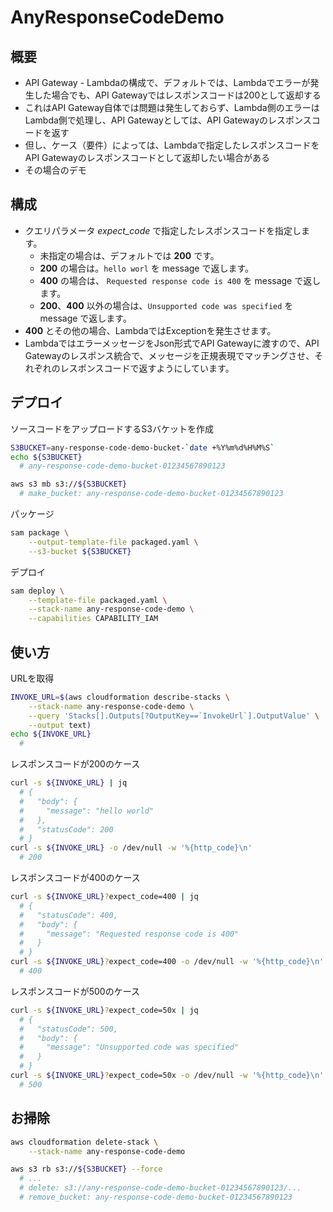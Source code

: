 # AnyResponseCodeDemo

## 概要

- API Gateway - Lambdaの構成で、デフォルトでは、Lambdaでエラーが発生した場合でも、API Gatewayではレスポンスコードは200として返却する
- これはAPI Gateway自体では問題は発生しておらず、Lambda側のエラーはLambda側で処理し、API Gatewayとしては、API Gatewayのレスポンスコードを返す
- 但し、ケース（要件）によっては、Lambdaで指定したレスポンスコードをAPI Gatewayのレスポンスコードとして返却したい場合がある
- その場合のデモ

## 構成

- クエリパラメータ *expect_code* で指定したレスポンスコードを指定します。
  - 未指定の場合は、デフォルトでは **200** です。
  - **200** の場合は。`hello worl` を message で返します。
  - **400** の場合は、 `Requested response code is 400` を message で返します。
  - **200**、**400** 以外の場合は、`Unsupported code was specified` を message で返します。
- **400** とその他の場合、LambdaではExceptionを発生させます。
- LambdaではエラーメッセージをJson形式でAPI Gatewayに渡すので、API Gatewayのレスポンス統合で、メッセージを正規表現でマッチングさせ、それぞれのレスポンスコードで返すようにしています。

## デプロイ

ソースコードをアップロードするS3バケットを作成

```sh
S3BUCKET=any-response-code-demo-bucket-`date +%Y%m%d%H%M%S`
echo ${S3BUCKET}
  # any-response-code-demo-bucket-01234567890123

aws s3 mb s3://${S3BUCKET}
  # make_bucket: any-response-code-demo-bucket-01234567890123
```

パッケージ

```sh
sam package \
    --output-template-file packaged.yaml \
    --s3-bucket ${S3BUCKET}
```

デプロイ

```sh
sam deploy \
    --template-file packaged.yaml \
    --stack-name any-response-code-demo \
    --capabilities CAPABILITY_IAM
```

## 使い方

URLを取得

```sh
INVOKE_URL=$(aws cloudformation describe-stacks \
    --stack-name any-response-code-demo \
    --query 'Stacks[].Outputs[?OutputKey==`InvokeUrl`].OutputValue' \
    --output text)
echo ${INVOKE_URL}
  #
```

レスポンスコードが200のケース

```sh
curl -s ${INVOKE_URL} | jq
  # {
  #   "body": {
  #     "message": "hello world"
  #   },
  #   "statusCode": 200
  # }
curl -s ${INVOKE_URL} -o /dev/null -w '%{http_code}\n'
  # 200
```

レスポンスコードが400のケース

```sh
curl -s ${INVOKE_URL}?expect_code=400 | jq
  # {
  #   "statusCode": 400,
  #   "body": {
  #     "message": "Requested response code is 400"
  #   }
  # }
curl -s ${INVOKE_URL}?expect_code=400 -o /dev/null -w '%{http_code}\n'
  # 400
```

レスポンスコードが500のケース

```sh
curl -s ${INVOKE_URL}?expect_code=50x | jq
  # {
  #   "statusCode": 500,
  #   "body": {
  #     "message": "Unsupported code was specified"
  #   }
  # }
curl -s ${INVOKE_URL}?expect_code=50x -o /dev/null -w '%{http_code}\n'
  # 500
```

## お掃除

```sh
aws cloudformation delete-stack \
    --stack-name any-response-code-demo

aws s3 rb s3://${S3BUCKET} --force
  # ...
  # delete: s3://any-response-code-demo-bucket-01234567890123/...
  # remove_bucket: any-response-code-demo-bucket-01234567890123
```
